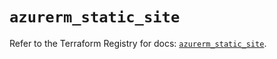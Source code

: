 # `azurerm_static_site`

Refer to the Terraform Registry for docs: [`azurerm_static_site`](https://registry.terraform.io/providers/hashicorp/azurerm/3.106.1/docs/resources/static_site).
